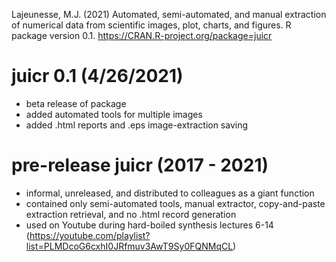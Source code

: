 Lajeunesse, M.J. (2021) Automated, semi-automated, and manual extraction of numerical data from scientific images, plot, charts, and figures. R package version 0.1. https://CRAN.R-project.org/package=juicr

# juicr 0.1 (4/26/2021)

* beta release of package
* added automated tools for multiple images
* added .html reports and .eps image-extraction saving


# pre-release juicr (2017 - 2021)

* informal, unreleased, and distributed to colleagues as a giant function
* contained only semi-automated tools, manual extractor, copy-and-paste extraction retrieval, and no .html record generation
* used on Youtube during hard-boiled synthesis lectures 6-14 (https://youtube.com/playlist?list=PLMDcoG6cxhI0JRfmuv3AwT9Sy0FQNMqCL)